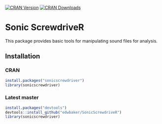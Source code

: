 [![CRAN Version](https://www.r-pkg.org/badges/version/sonicscrewdriver)](https://cran.r-project.org/package=sonicscrewdriver) [![CRAN Downloads](https://cranlogs.r-pkg.org/badges/grand-total/sonicscrewdriver)]()

# Sonic ScrewdriveR
This package provides basic tools for manipulating sound files for analysis. 

## Installation

### CRAN
````R
install.packages("sonicscrewdriver")
library(sonicscrewdriver)
````

### Latest master
````R
install.packages("devtools")
devtools::install_github("edwbaker/SonicScrewdriveR")
library(sonicscrewdriver)
````
